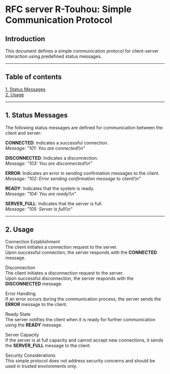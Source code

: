# RFC server R-Touhou: Simple Communication Protocol  
  
## Introduction  

This document defines a simple communication protocol for client-server interaction using predefined status messages.  
  
---  
  
## Table of contents  
  
[1. Status Messages](#titre1)<br />
[2. Usage](#titre2)<br />  
  
---  
  
## <a id="titre1"></a>1. Status Messages  
The following status messages are defined for communication between the client and server:  
  
**CONNECTED**: Indicates a successful connection.  
*Message: "101: You are connected!\n"*  
  
**DISCONNECTED**: Indicates a disconnection.  
*Message: "103: You are disconnected!\n"*  
  
**ERROR**: Indicates an error in sending confirmation messages to the client.  
*Message: "102: Error sending confirmation message to client!\n"*  
  
**READY**: Indicates that the system is ready.  
*Message: "104: You are ready!\n"*  
  
**SERVER_FULL**: Indicates that the server is full.  
*Message: "105: Server is full!\n"*  
  
---  
  
## <a id="titre2"></a>2. Usage  
Connection Establishment  
The client initiates a connection request to the server.  
Upon successful connection, the server responds with the **CONNECTED** message.  
  
Disconnection  
The client initiates a disconnection request to the server.  
Upon successful disconnection, the server responds with the **DISCONNECTED** message.  
  
Error Handling  
If an error occurs during the communication process, the server sends the **ERROR** message to the client.  
  
Ready State  
The server notifies the client when it is ready for further communication using the **READY** message.  
  
Server Capacity  
If the server is at full capacity and cannot accept new connections, it sends the **SERVER_FULL** message to the client.  
  
Security Considerations  
This simple protocol does not address security concerns and should be used in trusted environments only.  
  